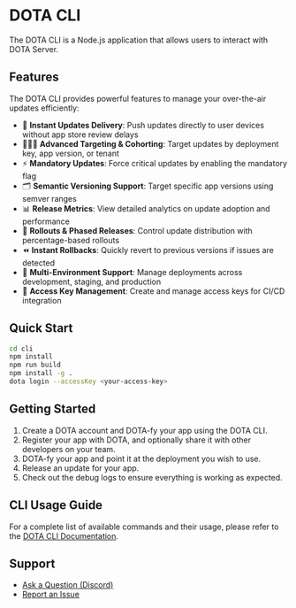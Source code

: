 # DOTA CLI

The DOTA CLI is a Node.js application that allows users to interact with DOTA Server.

## Features

The DOTA CLI provides powerful features to manage your over-the-air updates efficiently:

- 🚀 **Instant Updates Delivery**: Push updates directly to user devices without app store review delays
- 🧑‍🤝‍🧑 **Advanced Targeting & Cohorting**: Target updates by deployment key, app version, or tenant
- ⚡ **Mandatory Updates**: Force critical updates by enabling the mandatory flag
- 🗂️ **Semantic Versioning Support**: Target specific app versions using semver ranges
- 📊 **Release Metrics**: View detailed analytics on update adoption and performance
- 🔄 **Rollouts & Phased Releases**: Control update distribution with percentage-based rollouts
- ⏪ **Instant Rollbacks**: Quickly revert to previous versions if issues are detected
- 🔌 **Multi-Environment Support**: Manage deployments across development, staging, and production
- 🔐 **Access Key Management**: Create and manage access keys for CI/CD integration

## Quick Start

```bash
cd cli
npm install
npm run build
npm install -g .
dota login --accessKey <your-access-key>
```

## Getting Started

1. Create a DOTA account and DOTA-fy your app using the DOTA CLI.
2. Register your app with DOTA, and optionally share it with other developers on your team.
3. DOTA-fy your app and point it at the deployment you wish to use.
4. Release an update for your app.
5. Check out the debug logs to ensure everything is working as expected.

## CLI Usage Guide

For a complete list of available commands and their usage, please refer to the [DOTA CLI Documentation](https://dota.dreamsportslabs.com/documentation/cli/commands).

## Support

- [Ask a Question (Discord)](https://discord.gg/tUpDV8EaDM)
- [Report an Issue](https://github.com/dream-sports-labs/dota/issues)